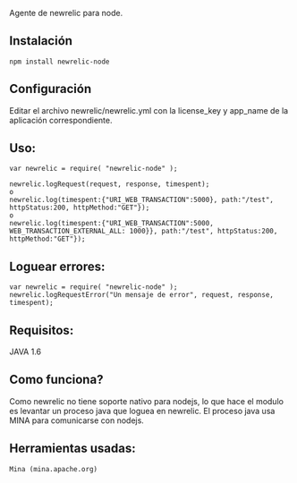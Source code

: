 Agente de newrelic para node.

## Instalación
	npm install newrelic-node

## Configuración
Editar el archivo newrelic/newrelic.yml con la license_key y app_name de la aplicación correspondiente.

## Uso:
	var newrelic = require( "newrelic-node" );
	
	newrelic.logRequest(request, response, timespent);
	o
	newrelic.log(timespent:{"URI_WEB_TRANSACTION":5000}, path:"/test", httpStatus:200, httpMethod:"GET"});
	o
	newrelic.log(timespent:{"URI_WEB_TRANSACTION":5000, WEB_TRANSACTION_EXTERNAL_ALL: 1000}}, path:"/test", httpStatus:200, httpMethod:"GET"});
	
## Loguear errores:
	var newrelic = require( "newrelic-node" );
	newrelic.logRequestError("Un mensaje de error", request, response, timespent);	

## Requisitos:
JAVA 1.6

## Como funciona?
Como newrelic no tiene soporte nativo para nodejs, lo que hace el modulo es levantar un proceso java que loguea en newrelic. El proceso java usa MINA para comunicarse con nodejs.

## Herramientas usadas:
	Mina (mina.apache.org)



